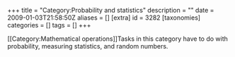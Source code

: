 +++
title = "Category:Probability and statistics"
description = ""
date = 2009-01-03T21:58:50Z
aliases = []
[extra]
id = 3282
[taxonomies]
categories = []
tags = []
+++

[[Category:Mathematical operations]]Tasks in this category have to do with probability, measuring statistics, and random numbers.
